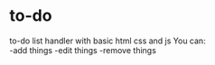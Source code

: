# to-do
to-do list handler with basic html css and js
You can:  
-add things
-edit things
-remove things
